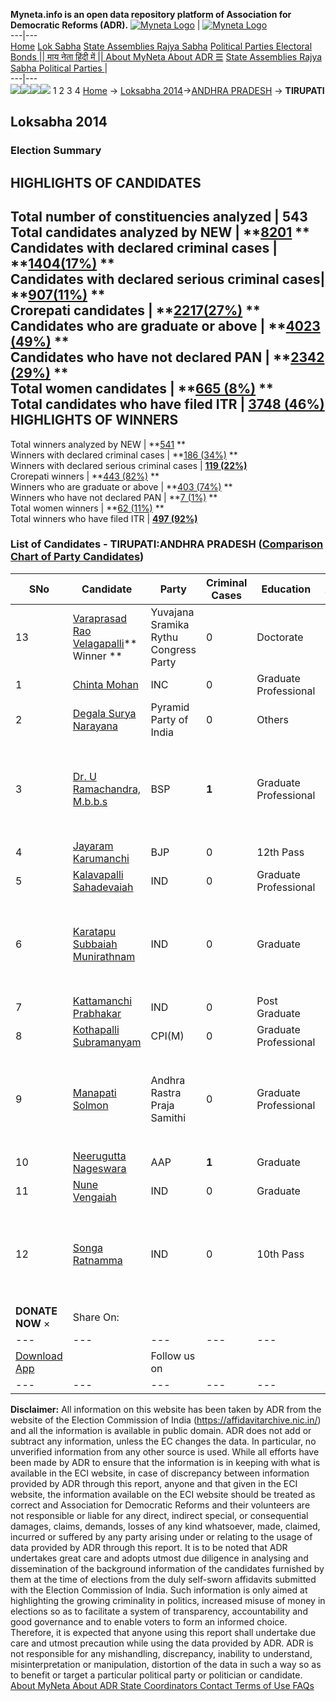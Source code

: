 **Myneta.info is an open data repository platform of Association for Democratic Reforms (ADR).**
[![Myneta Logo](https://www.myneta.info/lib/img/myneta-logo.png)](https://www.myneta.info/) | [![Myneta Logo](https://www.myneta.info/lib/img/adr-logo.png)](https://adrindia.org)  
---|---  
[Home](https://www.myneta.info/) [Lok Sabha](https://www.myneta.info/#ls "Lok Sabha") [ State Assemblies ](https://www.myneta.info/#sa "State Assemblies") [Rajya Sabha](https://www.myneta.info/#rs "Rajya Sabha") [Political Parties ](https://www.myneta.info/party "Political Parties") [ Electoral Bonds ](https://www.myneta.info/electoral_bonds "Electoral Bonds") [ || माय नेता हिंदी में || ](https://translate.google.co.in/translate?prev=hp&hl=en&js=y&u=www.myneta.info&sl=en&tl=hi&history_state0=) [ About MyNeta ](https://adrindia.org/content/about-myneta) [ About ADR ](https://adrindia.org/about-adr/who-we-are) [☰](javascript:void\(0\))
[ State Assemblies ](https://www.myneta.info/#sa "State Assemblies") [ Rajya Sabha ](https://www.myneta.info/#rs "Rajya Sabha") [ Political Parties ](https://www.myneta.info/party "Political Parties")
|   
---|---  
![](https://www.myneta.info/lib/img/banner/banner-1.png)![](https://www.myneta.info/lib/img/banner/banner-2.png)![](https://www.myneta.info/lib/img/banner/banner-3.png)![](https://www.myneta.info/lib/img/banner/banner-4.png)
1  2  3  4 
[Home](https://www.myneta.info/) → [Loksabha 2014](https://www.myneta.info/ls2014/)→[ANDHRA PRADESH](https://www.myneta.info/ls2014/index.php?action=show_constituencies&state_id=1) → **TIRUPATI**
### 
## Loksabha 2014
###  Election Summary 
HIGHLIGHTS OF CANDIDATES  
---  
Total number of constituencies analyzed |  543   
Total candidates analyzed by NEW | **[8201](https://www.myneta.info/ls2014/index.php?action=summary&subAction=candidates_analyzed&sort=candidate#summary) **  
Candidates with declared criminal cases | **[1404(17%)](https://www.myneta.info/ls2014/index.php?action=summary&subAction=crime&sort=candidate#summary) **  
Candidates with declared serious criminal cases| **[907(11%)](https://www.myneta.info/ls2014/index.php?action=summary&subAction=serious_crime&sort=candidate#summary) **  
Crorepati candidates | **[2217(27%)](https://www.myneta.info/ls2014/index.php?action=summary&subAction=crorepati&sort=candidate#summary) **  
Candidates who are graduate or above | **[4023 (49%)](https://www.myneta.info/ls2014/index.php?action=summary&subAction=education&sort=candidate#summary) **  
Candidates who have not declared PAN | **[2342 (29%)](https://www.myneta.info/ls2014/index.php?action=summary&subAction=without_pan&sort=candidate#summary) **  
Total women candidates | **[665 (8%)](https://www.myneta.info/ls2014/index.php?action=summary&subAction=women_candidate&sort=candidate#summary) **  
Total candidates who have filed ITR | [**3748 (46%)**](https://www.myneta.info/ls2014/index.php?action=summary&subAction=filed_itr&sort=candidate#summary)  
HIGHLIGHTS OF WINNERS  
---  
Total winners analyzed by NEW | **[541](https://www.myneta.info/ls2014/index.php?action=summary&subAction=winner_analyzed&sort=candidate#summary) **  
Winners with declared criminal cases | **[186 (34%)](https://www.myneta.info/ls2014/index.php?action=summary&subAction=winner_crime&sort=candidate#summary) **  
Winners with declared serious criminal cases | **[119 (22%)](https://www.myneta.info/ls2014/index.php?action=summary&subAction=winner_serious_crime&sort=candidate#summary)**  
Crorepati winners | **[443 (82%)](https://www.myneta.info/ls2014/index.php?action=summary&subAction=winner_crorepati&sort=candidate#summary) **  
Winners who are graduate or above | **[403 (74%)](https://www.myneta.info/ls2014/index.php?action=summary&subAction=winner_education&sort=candidate#summary) **  
Winners who have not declared PAN | **[7 (1%)](https://www.myneta.info/ls2014/index.php?action=summary&subAction=winner_without_pan&sort=candidate#summary) **  
Total women winners | **[62 (11%)](https://www.myneta.info/ls2014/index.php?action=summary&subAction=winner_women&sort=candidate#summary) **  
Total winners who have filed ITR | [**497 (92%)**](https://www.myneta.info/ls2014/index.php?action=summary&subAction=winner_filed_itr&sort=candidate#summary)  
### List of Candidates - TIRUPATI:ANDHRA PRADESH ([Comparison Chart of Party Candidates](https://www.myneta.info/ls2014/comparisonchart.php?constituency_id=159))
SNo | Candidate| Party| Criminal Cases| Education| Age| Total Assets| Liabilities  
---|---|---|---|---|---|---|---  
13  | [Varaprasad Rao Velagapalli](https://www.myneta.info/ls2014/candidate.php?candidate_id=8233)** Winner ** | Yuvajana Sramika Rythu Congress Party | 0 | Doctorate| 61 | Rs 12,91,28,388 ~ 12 Crore+ | Rs 31,32,962 ~ 31 Lacs+  
1  | [Chinta Mohan](https://www.myneta.info/ls2014/candidate.php?candidate_id=8345) | INC | 0 | Graduate Professional| 59 | Rs 1,14,33,300 ~ 1 Crore+ | Rs 22,42,572 ~ 22 Lacs+  
2  | [Degala Surya Narayana](https://www.myneta.info/ls2014/candidate.php?candidate_id=8346) | Pyramid Party of India | 0 | Others| 39 | Rs 80,000 ~ 80 Thou+ | Rs 0 ~   
3  | [Dr. U Ramachandra, M.b.b.s](https://www.myneta.info/ls2014/candidate.php?candidate_id=9017) | BSP | **1** | Graduate Professional| 43 | ![](https://myneta.info/image_v2.php?myneta_folder=ls2014&candidate_id=9017&col=ta) | ![](https://myneta.info/image_v2.php?myneta_folder=ls2014&candidate_id=9017&col=lia)  
4  | [Jayaram Karumanchi](https://www.myneta.info/ls2014/candidate.php?candidate_id=9013) | BJP | 0 | 12th Pass| 54 | Rs 6,96,322 ~ 6 Lacs+ | Rs 0 ~   
5  | [Kalavapalli Sahadevaiah](https://www.myneta.info/ls2014/candidate.php?candidate_id=9015) | IND | 0 | Graduate Professional| 46 | Rs 54,40,036 ~ 54 Lacs+ | Rs 6,57,242 ~ 6 Lacs+  
6  | [Karatapu Subbaiah Munirathnam](https://www.myneta.info/ls2014/candidate.php?candidate_id=9018) | IND | 0 | Graduate| 60 | ![](https://myneta.info/image_v2.php?myneta_folder=ls2014&candidate_id=9018&col=ta) | ![](https://myneta.info/image_v2.php?myneta_folder=ls2014&candidate_id=9018&col=lia)  
7  | [Kattamanchi Prabhakar](https://www.myneta.info/ls2014/candidate.php?candidate_id=9014) | IND | 0 | Post Graduate| 46 | Rs 1,94,845 ~ 1 Lacs+ | Rs 7,00,000 ~ 7 Lacs+  
8  | [Kothapalli Subramanyam](https://www.myneta.info/ls2014/candidate.php?candidate_id=8344) | CPI(M) | 0 | Graduate Professional| 45 | Rs 14,26,110 ~ 14 Lacs+ | Rs 0 ~   
9  | [Manapati Solmon](https://www.myneta.info/ls2014/candidate.php?candidate_id=9006) | Andhra Rastra Praja Samithi | 0 | Graduate Professional| 60 | ![](https://myneta.info/image_v2.php?myneta_folder=ls2014&candidate_id=9006&col=ta) | ![](https://myneta.info/image_v2.php?myneta_folder=ls2014&candidate_id=9006&col=lia)  
10  | [Neerugutta Nageswara](https://www.myneta.info/ls2014/candidate.php?candidate_id=9009) | AAP | **1** | Graduate| 26 | Rs 2,64,920 ~ 2 Lacs+ | Rs 1,20,000 ~ 1 Lacs+  
11  | [Nune Vengaiah](https://www.myneta.info/ls2014/candidate.php?candidate_id=9011) | IND | 0 | Graduate| 56 | Rs 67,66,231 ~ 67 Lacs+ | Rs 99,000 ~ 99 Thou+  
12  | [Songa Ratnamma](https://www.myneta.info/ls2014/candidate.php?candidate_id=9007) | IND | 0 | 10th Pass| 54 | ![](https://myneta.info/image_v2.php?myneta_folder=ls2014&candidate_id=9007&col=ta) | ![](https://myneta.info/image_v2.php?myneta_folder=ls2014&candidate_id=9007&col=lia)  
|  **DONATE NOW** × |  Share On:  | [](https://api.whatsapp.com/send?text=https%3A%2F%2Fmyneta.info%2Fpunjab2022%2Findex.php%3Faction%3Dshow_constituencies%26state_id%3D19) | [](https://www.facebook.com/sharer/sharer.php?u=https%3A%2F%2Fmyneta.info%2Fpunjab2022%2Findex.php%3Faction%3Dshow_constituencies%26state_id%3D19) | [](https://twitter.com/share?url=https%3A%2F%2Fmyneta.info%2Fpunjab2022%2Findex.php%3Faction%3Dshow_constituencies%26state_id%3D19)  
---|---|---|---|---  
| [ Download App ](https://play.google.com/store/apps/details?id=com.webrosoft.myneta1&pcampaignid=pcampaignidMKT-Other-global-all-co-prtnr-py-PartBadge-Mar2515-1) | [](https://play.google.com/store/apps/details?id=com.webrosoft.myneta1&pcampaignid=pcampaignidMKT-Other-global-all-co-prtnr-py-PartBadge-Mar2515-1) |  Follow us on  | [](https://www.facebook.com/adrindia.org/) | [](https://twitter.com/adrspeaks) | [](https://groups.google.com/g/national-election-watch?hl=en&pli=1) | [](https://www.instagram.com/adrspeaks/) | [](https://www.youtube.com/user/adrspeaks) | [](https://sharechat.com/profile/adrspeaks)  
---|---|---|---|---|---|---|---|---  
**Disclaimer:** All information on this website has been taken by ADR from the website of the Election Commission of India (https://affidavitarchive.nic.in/) and all the information is available in public domain. ADR does not add or subtract any information, unless the EC changes the data. In particular, no unverified information from any other source is used. While all efforts have been made by ADR to ensure that the information is in keeping with what is available in the ECI website, in case of discrepancy between information provided by ADR through this report, anyone and that given in the ECI website, the information available on the ECI website should be treated as correct and Association for Democratic Reforms and their volunteers are not responsible or liable for any direct, indirect special, or consequential damages, claims, demands, losses of any kind whatsoever, made, claimed, incurred or suffered by any party arising under or relating to the usage of data provided by ADR through this report. It is to be noted that ADR undertakes great care and adopts utmost due diligence in analysing and dissemination of the background information of the candidates furnished by them at the time of elections from the duly self-sworn affidavits submitted with the Election Commission of India. Such information is only aimed at highlighting the growing criminality in politics, increased misuse of money in elections so as to facilitate a system of transparency, accountability and good governance and to enable voters to form an informed choice. Therefore, it is expected that anyone using this report shall undertake due care and utmost precaution while using the data provided by ADR. ADR is not responsible for any mishandling, discrepancy, inability to understand, misinterpretation or manipulation, distortion of the data in such a way so as to benefit or target a particular political party or politician or candidate. 
[ About MyNeta ](https://adrindia.org/content/about-myneta) [ About ADR ](https://adrindia.org/about-adr/who-we-are) [ State Coordinators ](https://adrindia.org/about-adr/state-coordinators) [ Contact ](https://adrindia.org/contact-us) [ Terms of Use ](https://adrindia.org/content/adr-terms-use) [ FAQs ](https://adrindia.org/content/faqs)
